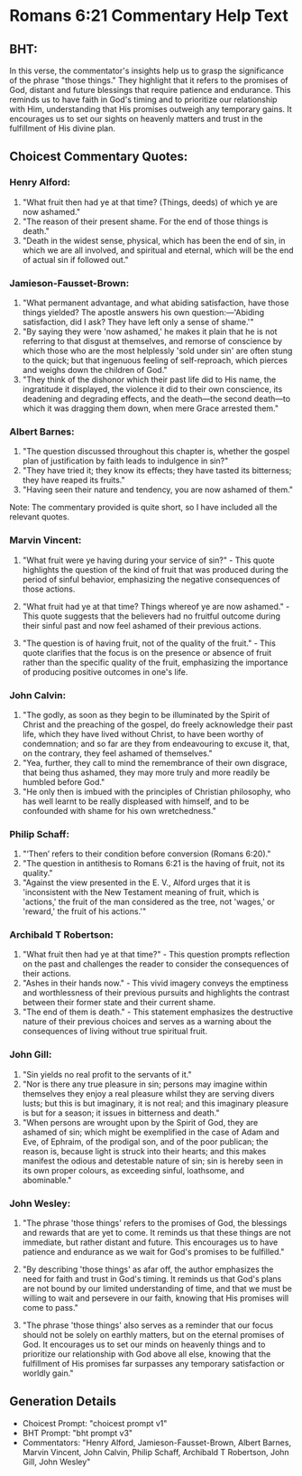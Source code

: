 # Romans 6:21 Commentary Help Text

## BHT:
In this verse, the commentator's insights help us to grasp the significance of the phrase "those things." They highlight that it refers to the promises of God, distant and future blessings that require patience and endurance. This reminds us to have faith in God's timing and to prioritize our relationship with Him, understanding that His promises outweigh any temporary gains. It encourages us to set our sights on heavenly matters and trust in the fulfillment of His divine plan.

## Choicest Commentary Quotes:
### Henry Alford:
1. "What fruit then had ye at that time? (Things, deeds) of which ye are now ashamed."
2. "The reason of their present shame. For the end of those things is death."
3. "Death in the widest sense, physical, which has been the end of sin, in which we are all involved, and spiritual and eternal, which will be the end of actual sin if followed out."

### Jamieson-Fausset-Brown:
1. "What permanent advantage, and what abiding satisfaction, have those things yielded? The apostle answers his own question:—'Abiding satisfaction, did I ask? They have left only a sense of shame.'"
2. "By saying they were 'now ashamed,' he makes it plain that he is not referring to that disgust at themselves, and remorse of conscience by which those who are the most helplessly 'sold under sin' are often stung to the quick; but that ingenuous feeling of self-reproach, which pierces and weighs down the children of God."
3. "They think of the dishonor which their past life did to His name, the ingratitude it displayed, the violence it did to their own conscience, its deadening and degrading effects, and the death—the second death—to which it was dragging them down, when mere Grace arrested them."

### Albert Barnes:
1. "The question discussed throughout this chapter is, whether the gospel plan of justification by faith leads to indulgence in sin?"
2. "They have tried it; they know its effects; they have tasted its bitterness; they have reaped its fruits."
3. "Having seen their nature and tendency, you are now ashamed of them."

Note: The commentary provided is quite short, so I have included all the relevant quotes.

### Marvin Vincent:
1. "What fruit were ye having during your service of sin?" - This quote highlights the question of the kind of fruit that was produced during the period of sinful behavior, emphasizing the negative consequences of those actions.

2. "What fruit had ye at that time? Things whereof ye are now ashamed." - This quote suggests that the believers had no fruitful outcome during their sinful past and now feel ashamed of their previous actions.

3. "The question is of having fruit, not of the quality of the fruit." - This quote clarifies that the focus is on the presence or absence of fruit rather than the specific quality of the fruit, emphasizing the importance of producing positive outcomes in one's life.

### John Calvin:
1. "The godly, as soon as they begin to be illuminated by the Spirit of Christ and the preaching of the gospel, do freely acknowledge their past life, which they have lived without Christ, to have been worthy of condemnation; and so far are they from endeavouring to excuse it, that, on the contrary, they feel ashamed of themselves."
2. "Yea, further, they call to mind the remembrance of their own disgrace, that being thus ashamed, they may more truly and more readily be humbled before God."
3. "He only then is imbued with the principles of Christian philosophy, who has well learnt to be really displeased with himself, and to be confounded with shame for his own wretchedness."

### Philip Schaff:
1. "‘Then’ refers to their condition before conversion (Romans 6:20)."
2. "The question in antithesis to Romans 6:21 is the having of fruit, not its quality."
3. "Against the view presented in the E. V., Alford urges that it is 'inconsistent with the New Testament meaning of fruit, which is 'actions,' the fruit of the man considered as the tree, not 'wages,' or 'reward,' the fruit of his actions.'"

### Archibald T Robertson:
1. "What fruit then had ye at that time?" - This question prompts reflection on the past and challenges the reader to consider the consequences of their actions.
2. "Ashes in their hands now." - This vivid imagery conveys the emptiness and worthlessness of their previous pursuits and highlights the contrast between their former state and their current shame.
3. "The end of them is death." - This statement emphasizes the destructive nature of their previous choices and serves as a warning about the consequences of living without true spiritual fruit.

### John Gill:
1. "Sin yields no real profit to the servants of it."
2. "Nor is there any true pleasure in sin; persons may imagine within themselves they enjoy a real pleasure whilst they are serving divers lusts; but this is but imaginary, it is not real; and this imaginary pleasure is but for a season; it issues in bitterness and death."
3. "When persons are wrought upon by the Spirit of God, they are ashamed of sin; which might be exemplified in the case of Adam and Eve, of Ephraim, of the prodigal son, and of the poor publican; the reason is, because light is struck into their hearts; and this makes manifest the odious and detestable nature of sin; sin is hereby seen in its own proper colours, as exceeding sinful, loathsome, and abominable."

### John Wesley:
1. "The phrase 'those things' refers to the promises of God, the blessings and rewards that are yet to come. It reminds us that these things are not immediate, but rather distant and future. This encourages us to have patience and endurance as we wait for God's promises to be fulfilled."

2. "By describing 'those things' as afar off, the author emphasizes the need for faith and trust in God's timing. It reminds us that God's plans are not bound by our limited understanding of time, and that we must be willing to wait and persevere in our faith, knowing that His promises will come to pass."

3. "The phrase 'those things' also serves as a reminder that our focus should not be solely on earthly matters, but on the eternal promises of God. It encourages us to set our minds on heavenly things and to prioritize our relationship with God above all else, knowing that the fulfillment of His promises far surpasses any temporary satisfaction or worldly gain."


## Generation Details
- Choicest Prompt: "choicest prompt v1"
- BHT Prompt: "bht prompt v3"
- Commentators: "Henry Alford, Jamieson-Fausset-Brown, Albert Barnes, Marvin Vincent, John Calvin, Philip Schaff, Archibald T Robertson, John Gill, John Wesley"
